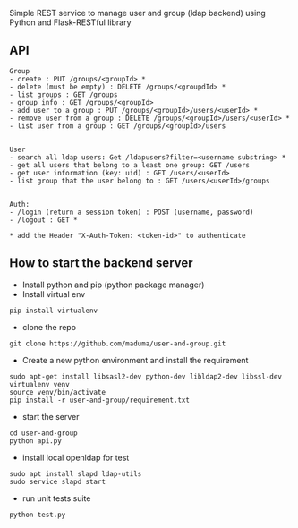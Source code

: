 Simple REST service to manage user and group (ldap backend) using Python and Flask-RESTful library

## API

```
Group
- create : PUT /groups/<groupId> *
- delete (must be empty) : DELETE /groups/<groupdId> *
- list groups : GET /groups
- group info : GET /groups/<groupId>
- add user to a group : PUT /groups/<groupId>/users/<userId> *
- remove user from a group : DELETE /groups/<groupId>/users/<userId> *
- list user from a group : GET /groups/<groupId>/users


User
- search all ldap users: Get /ldapusers?filter=<username substring> *
- get all users that belong to a least one group: GET /users
- get user information (key: uid) : GET /users/<userId>
- list group that the user belong to : GET /users/<userId>/groups


Auth:
- /login (return a session token) : POST (username, password)
- /logout : GET *

* add the Header "X-Auth-Token: <token-id>" to authenticate
```



## How to start the backend server
- Install python and pip (python package manager)
- Install virtual env
```
pip install virtualenv
```
- clone the repo
```
git clone https://github.com/maduma/user-and-group.git
```
- Create a new python environment and install the requirement
```
sudo apt-get install libsasl2-dev python-dev libldap2-dev libssl-dev
virtualenv venv
source venv/bin/activate
pip install -r user-and-group/requirement.txt
```
- start the server
```
cd user-and-group
python api.py
```

- install local openldap for test
```
sudo apt install slapd ldap-utils
sudo service slapd start
```

- run unit tests suite
```
python test.py
```
